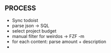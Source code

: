 



## PROCESS

* Sync todoist
* parse json -> SQL
* select project budget
* manual filter for weirdos -> FZF -m
* for each content: parse amount + description
* 